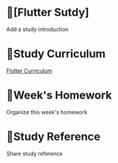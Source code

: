 # 📕[Flutter Sutdy]
Add a study introduction

# 📝Study Curriculum
[Flutter Curriculum](https://coalery.notion.site/6416d66467964edfba70c447be8487f4#c03b0430fac84f48b9547d0e22fca970)

# 📅Week's Homework
Organize this week's homework

# 📑Study Reference
Share study reference


